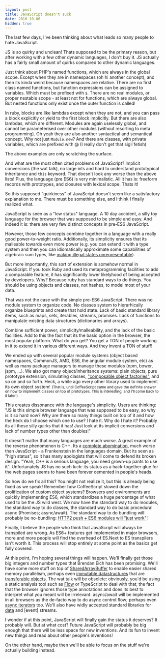 ```yaml
---
layout: post
title: JavaScript doesn't suck
date: 2016-10-06
hidden: true
---
```



The last few days, I've been thinking about what leads so many people to hate JavaScript.

JS is so quirky and unclean! Thats supposed to be the primary reason, but after working with a few other dynamic languages, I don't buy it. JS actually has a fairly small amount of quirks compared to other dynamic languages.

Just think about PHP's named functions, which are always in the global scope. Except when they are in namespaces (oh hi another concept), and then its kinda weird because namespaces are relative. There are no first class named functions, but function expressions can be assigned to variables. Which must be prefixed with `$`. There are no real modules, or proper nestable scope - at least not for functions, which are always global. But nested functions only exist once the outer function is called!

In ruby, blocks are like lambdas except when they are not, and you can pass a block explicitly or yield to the first block implicitly. But there are also lambdas, which are different. Modules are again uselessly global, and cannot be parameterised over other modules (without resorting to meta programming). Oh yeah they are also another syntactical and semantical concept. Why not just `Module.new`? And there are classes, with private variables, which are prefixed with @ (I really don't get that sigil fetish)

The above examples are only scratching the surface.

And what are the most often cited problems of JavaScript? Implicit conversions (the wat talk), no large ints and hard to understand prototypical inheritance and `this` keyword. That doesn't look any worse than the above lists! Plus, the language (pre ES6) is very minimalistic. All it has is: freeform records with prototypes, and closures with lexical scope. Thats it!

So this supposed "quirkiness" of JavaScript doesn't seem like a satisfactory explanation to me. There must be something else, and I think I finally realized what.

JavaScript is seen as a "low status" language. A 10 day accident, a silly toy language for the browser that was supposed to be simple and easy. And indeed it is: there are very few distinct concepts in pre-ES6 JavaScript.

However, those few concepts combine together in a language with a really good power-to-weight ratio. Additionally, its simplicity ensures that its malleable towards even more power (e.g. you can extend it with a type system and then you can idiomatically approximate some capabilities of algebraic sum types, like [making illegal states unrepresentable](https://goo.gl/IkiZqx)).

But more importantly, this sort of extension is somehow normal in JavaScript. If you took Ruby and used its metaprogramming facilities to add a comparable feature, it has significantly lower likelyhood of being accepted by developers. Why? Because ruby has standard ways to do things. You should be using objects and classes, not hashes, to model most of your data.

That was not the case with the simple pre-ES6 JavaScript. There was no module system to organize code. No classes system to hierarhically organize blueprints and create that hold state. Lack of basic standard library items, such as maps, sets, iterables, streams, promises. Lack of functions to manipulate existing data structures (dictionaries and arrays).

Combine sufficient power, simplicity/malleability, and the lack of the basic facilities. Add to this the fact that its the basic option in the browser, the most popular platform. What do you get? You get a TON of people working in it to extend it in various different ways. And they invent a TON of stuff!

We ended up with several popular module systems (object based namespaces, CommonJS, AMD, ES6, the angular module system, etc) as well as many package managers to manage these modules (npm, bower, jspm, ...). We also got many object/inheritance systems: plain objects, pure prototype extension, simulating classes, ["composable object factories"][stampit], and so on and so forth. Heck, a while ago every other library used to implement its own object system! <small>(That is, until CoffeeScript came and gave the definite answer on how to implement classes on top of prototypes. This is interesting, and I'll come back to it later.)</small>

This creates dissonance with the language's simplicity. Users are thinking: "JS is this simple browser language that was supposed to be easy, so why is it so hard now? Why are there so many things built on top of it and how the heck do I choose which one to use? I hate it. Why do I hate it? Probably its all these silly quirks that it has! Just look at its implicit conversions and lack of number types other than doubles!"

It doesn't matter that many languages are much worse. A great example of the reverse phenomenon is C++. Its a [complete abomination][fqa], much worse than JavaScript - a Frankenstein in the languages domain. But its seen as "high status", so it has many apologists that will come to defend its broken design. "Yeah, C++ is a serious language, you need grown-up pants to use it". Unfortunately JS has no such luck: its status as a hack-together glue for the web pages seems to have been forever cemented in people's heads.

So how do we fix all this? You might not realize it, but this is already being fixed as we speak! Remember how CoffeeScript slowed down the prolification of custom object systems? Browsers and environments are quickly implementing ES6, which standardizes a huge percentage of what used to be the JS wild west. We now have the standard way to do modules, the standard way to do classes, the standard way to do basic procedural async (Promises; async/await). The standard way to do bundling will probably be no-bundling: [HTTP2 push + ES6 modules will "just work"][http2push]!

Finally, I believe the people who think that JavaScript will always be transpiled are wrong. As ES6+ features get implemented in major browsers, more and more people will find the overhead of ES.Next to ES transpilers isn't worth it. This process will stop entirely at some point as the basics get fully covered.

At this point, I'm hoping several things will happen. We'll finally get those big integers and number types that Brendan Eich has been promising. We'll have some more stuff on top of [SharedArrayBuffer][shared] to enable easier shared memory parallelism, perhaps even [immutable datastructures][immutable] that are [transferable objects][transferable]. The wat talk will be obsolete: obviously, you'd be using a static analysis tool such as [Flow](https://flowtype.org/) or TypeScript to deal with that; the fact that the browser ignores those type annotations and does its best to interpret what you meant will be irrelevant. async/await will be implemented in all browsers as the de-facto way to do async control flow; perhaps even [async iterators][aiterator] too. We'll also have widly accepted standard libraries for [data](https://github.com/whatwg/streams) and [event] streams.

I wonder if at this point, JavaScript will finally gain the status it deserves? It probably will. But at what cost? Future JavaScript will probably be big enough that there will be less space for new inventions. And its fun to invent new things and read about other people's inventions!

On the other hand, maybe then we'll be able to focus on the stuff we're actually building instead.

[shared]: https://developer.mozilla.org/en-US/docs/Web/JavaScript/Reference/Global_Objects/SharedArrayBuffer
[transferable]: https://developer.mozilla.org/en-US/docs/Web/API/Web_Workers_API/Using_web_workers#Passing_data_by_transferring_ownership_(transferable_objects)
[immutable]: https://facebook.github.io/immutable-js/

[aiterator]: https://github.com/tc39/proposal-async-iteration
[http2push]: https://esdiscuss.org/topic/fwd-are-es6-modules-in-browsers-going-to-get-loaded-level-by-level#content-4

[fqa]: http://yosefk.com/c++fqa/
[stampit]: https://github.com/stampit-org/stampit